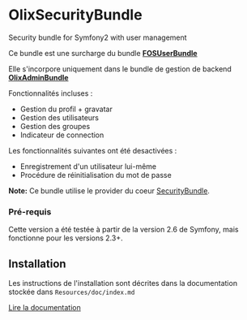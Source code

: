 OlixSecurityBundle
==================

Security bundle for Symfony2 with user management

Ce bundle est une surcharge du bundle [**FOSUserBundle**](https://github.com/FriendsOfSymfony/FOSUserBundle)

Elle s'incorpore uniquement dans le bundle de gestion de backend [**OlixAdminBundle**](https://github.com/sabinus52/OlixAdminBundle)

Fonctionnalités incluses :
- Gestion du profil + gravatar
- Gestion des utilisateurs
- Gestion des groupes
- Indicateur de connection

Les fonctionnalités suivantes ont été desactivées :
- Enregistrement d'un utilisateur lui-même
- Procédure de réinitialisation du mot de passe

**Note:** Ce bundle utilise le provider du coeur [SecurityBundle](http://symfony.com/doc/current/book/security.html).


### Pré-requis

Cette version a été testée à partir de la version 2.6 de Symfony, mais fonctionne pour les versions 2.3+.

Installation
------------

Les instructions de l'installation sont décrites dans la documentation stockée dans `Resources/doc/index.md`

[Lire la documentation](Resources/doc/index.md)
